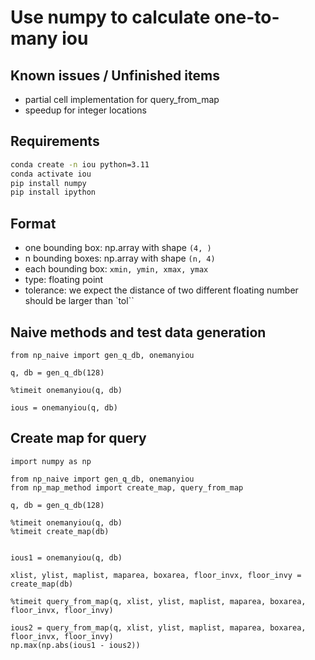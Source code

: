 # Use numpy to calculate one-to-many iou

## Known issues / Unfinished items

* partial cell implementation for query_from_map
* speedup for integer locations

## Requirements

```bash
conda create -n iou python=3.11
conda activate iou
pip install numpy
pip install ipython
```

## Format

* one bounding box: np.array with shape `(4, )`
* n bounding boxes: np.array with shape `(n, 4)`
* each bounding box: `xmin, ymin, xmax, ymax`
* type: floating point
* tolerance: we expect the distance of two different floating number should be larger than `tol``

## Naive methods and test data generation

```ipython
from np_naive import gen_q_db, onemanyiou

q, db = gen_q_db(128)

%timeit onemanyiou(q, db)

ious = onemanyiou(q, db)
```

## Create map for query

```ipython
import numpy as np

from np_naive import gen_q_db, onemanyiou
from np_map_method import create_map, query_from_map

q, db = gen_q_db(128)

%timeit onemanyiou(q, db)
%timeit create_map(db)


ious1 = onemanyiou(q, db)

xlist, ylist, maplist, maparea, boxarea, floor_invx, floor_invy = create_map(db)

%timeit query_from_map(q, xlist, ylist, maplist, maparea, boxarea, floor_invx, floor_invy)

ious2 = query_from_map(q, xlist, ylist, maplist, maparea, boxarea, floor_invx, floor_invy)
np.max(np.abs(ious1 - ious2))
```